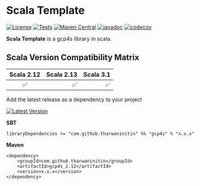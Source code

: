 # Scala Template
[![License](http://img.shields.io/:license-Apache%202-blue.svg)](http://www.apache.org/licenses/LICENSE-2.0.txt)
[![Tests](https://github.com/tharwaninitin/gcp4s/actions/workflows/ci.yml/badge.svg)](https://github.com/tharwaninitin/gcp4s/actions/workflows/ci.yml)
[![Maven Central](https://maven-badges.herokuapp.com/maven-central/com.github.tharwaninitin/gcp4s_2.12/badge.svg)](https://mvnrepository.com/artifact/com.github.tharwaninitin/gcp4s)
[![javadoc](https://javadoc.io/badge2/com.github.tharwaninitin/gcp4s_2.12/javadoc.svg)](https://javadoc.io/doc/com.github.tharwaninitin/gcp4s_2.12)
[![codecov](https://codecov.io/gh/tharwaninitin/gcp4s/branch/master/graph/badge.svg?token=HWKAPV7TTW)](https://codecov.io/gh/tharwaninitin/gcp4s)

**Scala Template** is a gcp4s library in scala.
## Scala Version Compatibility Matrix
| Scala 2.12           | Scala 2.13  | Scala 3.1  | 
|:--------------------:| -----------:| ----------:|
| ✅                   | ✅          | ✅          |

Add the latest release as a dependency to your project

[![Latest Version](https://maven-badges.herokuapp.com/maven-central/com.github.tharwaninitin/gcp4s_2.12/badge.svg)](https://mvnrepository.com/artifact/com.github.tharwaninitin/gcp4s)

__SBT__
```
libraryDependencies += "com.github.tharwaninitin" %% "gcp4s" % "x.x.x"
```
__Maven__
```
<dependency>
    <groupId>com.github.tharwaninitin</groupId>
    <artifactId>gcp4s_2.12</artifactId>
    <version>x.x.x</version>
</dependency>
```
